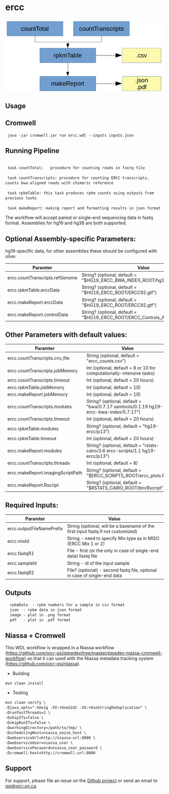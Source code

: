 # ercc

![ercc flowchart](docs/ercc_flowchart.png)

## Usage

## Cromwell

``` 
 java -jar cromwell.jar run ercc.wdl --inputs inputs.json 
```

## Running Pipeline

```
 
 task countTotal:   procedure for counting reads in fastq file

 task countTranscripts: procedure for counting ERCC transcripts, counts bwa-aligned reads with chimeric reference

 task rpkmTable: this task produces rpkm counts using outputs from previous tasks

 task makeReport: making report and formatting results in json format

```

The workflow will accept paired or single-end sequencing data in fastq format. Assemblies for hg19 and hg38 are both supported. 

## Optional Assembly-specific Parameters:

hg19-specific data, for other assemblies these should be configured with olive:

Paramter|Value
---|---
ercc.countTranscripts.refGenome | String? (optional, default = "$HG19_ERCC_BWA_INDEX_ROOT/hg19_random_ercc.fa")
ercc.rpkmTable.erccData | String? (optional, default = "$HG19_ERCC_ROOT/ERCC92.gtf")
ercc.makeReport.erccData | String? (optional, default = "$HG19_ERCC_ROOT/ERCC92.gtf")
ercc.makeReport.controlData | String? (optional, default = "$HG19_ERCC_ROOT/ERCC_Controls_Analysis_v2.txt")

## Other Parameters with default values:

Paramter|Value
---|---
ercc.countTranscripts.cnv_file | String (optional, default = "ercc_counts.csv")
ercc.countTranscripts.jobMemory | Int (optional, default = 8 or 10 for computationally-intensive tasks)
ercc.countTranscripts.timeout | Int (optional, default = 20 hours)
ercc.rpkmTable.jobMemory | Int (optional, default = 10)
ercc.makeReport.jobMemory | Int (optional, default = 10)
ercc.countTranscripts.modules | String? (optional, default = "bwa/0.7.17 samtools/0.1.19 hg19-ercc-bwa-index/0.7.17")
ercc.countTranscripts.timeout | Int (optional, default = 20 hours)
ercc.rpkmTable.modules | String? (optional, default = "hg19-ercc/p13")
ercc.rpkmTable.timeout | Int (optional, default = 20 hours)
ercc.makeReport.modules | String? (optional, default = "rstats-cairo/3.6 ercc-scripts/1.1 hg19-ercc/p13")
ercc.countTranscripts.threads | Int (optional, default = 8)
ercc.makeReport.imagingScriptPath | String? (optional, default = "$ERCC_SCRIPTS_ROOT/ercc_plots.R")
ercc.makeReport.Rscript | String? (optional, default = "$RSTATS_CAIRO_ROOT/bin/Rscript")

## Required Inputs:

Paramter|Value
---|---
ercc.outputFileNamePrefix | String (optional, will be a basename of the first input fastq if not customized)
ercc.mixId | String - need to specify Mix type as in MISO (ERCC Mix 1 or 2)
ercc.fastqR1 | File - first (or the only in case of single-end data) fastq file
ercc.sampleId | String - id of the input sample
ercc.fastqR2 | File? (optional) - second fastq file, optional in case of single-end data

## Outputs

```
  rpkmData  - rpkm numbers for a sample in csv format
  json  - rpkm data in json format
  image - plot in .png format
  pdf   - plot in .pdf format

```

## Niassa + Cromwell

This WDL workflow is wrapped in a Niassa workflow (https://github.com/oicr-gsi/pipedev/tree/master/pipedev-niassa-cromwell-workflow) so that it can used with the Niassa metadata tracking system (https://github.com/oicr-gsi/niassa).

* Building
```
mvn clean install
```

* Testing
```
mvn clean verify \
-Djava_opts="-Xmx1g -XX:+UseG1GC -XX:+UseStringDeduplication" \
-DrunTestThreads=2 \
-DskipITs=false \
-DskipRunITs=false \
-DworkingDirectory=/path/to/tmp/ \
-DschedulingHost=niassa_oozie_host \
-DwebserviceUrl=http://niassa-url:8080 \
-DwebserviceUser=niassa_user \
-DwebservicePassword=niassa_user_password \
-Dcromwell-host=http://cromwell-url:8000
```

## Support

For support, please file an issue on the [Github project](https://github.com/oicr-gsi) or send an email to gsi@oicr.on.ca.
